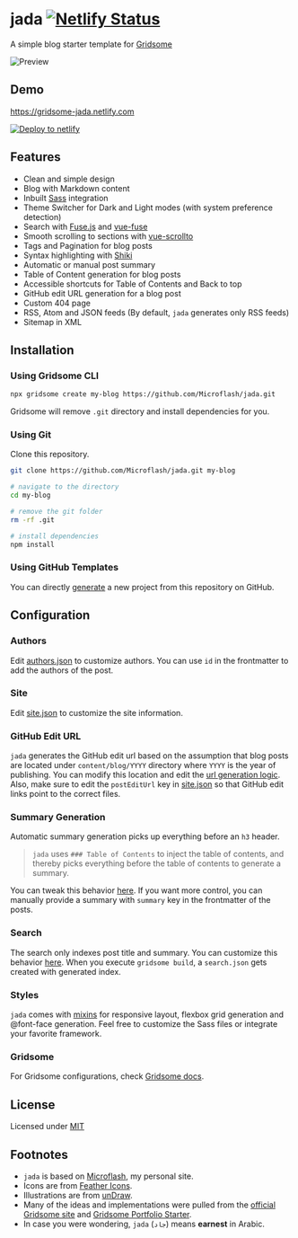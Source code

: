 # jada [![Netlify Status](https://api.netlify.com/api/v1/badges/ab389147-4a61-4967-967c-a2d3c0020f98/deploy-status)](https://app.netlify.com/sites/gridsome-jada/deploys)

A simple blog starter template for [Gridsome](https://gridsome.org/)

![Preview](https://github.com/Microflash/jada/raw/master/preview.png)

## Demo

<https://gridsome-jada.netlify.com>

[![Deploy to netlify](https://www.netlify.com/img/deploy/button.svg)](https://app.netlify.com/start/deploy?repository=https://github.com/Microflash/jada)

## Features

- Clean and simple design
- Blog with Markdown content
- Inbuilt [Sass](https://sass-lang.com/) integration
- Theme Switcher for Dark and Light modes (with system preference detection)
- Search with [Fuse.js](https://fusejs.io/) and [vue-fuse](https://github.com/shayneo/vue-fuse)
- Smooth scrolling to sections with [vue-scrollto](https://github.com/rigor789/vue-scrollTo)
- Tags and Pagination for blog posts
- Syntax highlighting with [Shiki](https://github.com/octref/shiki)
- Automatic or manual post summary
- Table of Content generation for blog posts
- Accessible shortcuts for Table of Contents and Back to top
- GitHub edit URL generation for a blog post
- Custom 404 page
- RSS, Atom and JSON feeds (By default, `jada` generates only RSS feeds)
- Sitemap in XML

## Installation

### Using Gridsome CLI

```sh
npx gridsome create my-blog https://github.com/Microflash/jada.git
```

Gridsome will remove `.git` directory and install dependencies for you.

### Using Git

Clone this repository.

```sh
git clone https://github.com/Microflash/jada.git my-blog

# navigate to the directory
cd my-blog

# remove the git folder
rm -rf .git

# install dependencies
npm install
```

### Using GitHub Templates

You can directly [generate](https://github.com/Microflash/jada/generate) a new project from this repository on GitHub.

## Configuration

### Authors

Edit [authors.json](./data/authors.json) to customize authors. You can use `id` in the frontmatter to add the authors of the post.

### Site

Edit [site.json](./data/site.json) to customize the site information. 

### GitHub Edit URL

`jada` generates the GitHub edit url based on the assumption that blog posts are located under `content/blog/YYYY` directory where `YYYY` is the year of publishing. You can modify this location and edit the [url generation logic](https://github.com/Microflash/jada/blob/419dcba706576d90de3879bd98091dc35fffcade/src/templates/Post.vue#L76). Also, make sure to edit the `postEditUrl` key in [site.json](./data/site.json) so that GitHub edit links point to the correct files.

### Summary Generation

Automatic summary generation picks up everything before an `h3` header. 

> `jada` uses `### Table of Contents` to inject the table of contents, and thereby picks everything before the table of contents to generate a summary. 

You can tweak this behavior [here](https://github.com/Microflash/jada/blob/73285b674e0b9ffc075093168362dc9ea850823f/gridsome.server.js#L10). If you want more control, you can manually provide a summary with `summary` key in the frontmatter of the posts.

### Search

The search only indexes post title and summary. You can customize this behavior [here](https://github.com/Microflash/jada/blob/419dcba706576d90de3879bd98091dc35fffcade/src/components/SearchBox.vue#L61). When you execute `gridsome build`, a `search.json` gets created with generated index.

### Styles

`jada` comes with [mixins](./src/assets/scss/_mixins.scss) for responsive layout, flexbox grid generation and @font-face generation. Feel free to customize the Sass files or integrate your favorite framework.

### Gridsome

For Gridsome configurations, check [Gridsome docs](https://gridsome.org/docs/).

## License

Licensed under [MIT](https://github.com/Microflash/microflash.github.io/blob/release/LICENSE.md)

## Footnotes

- `jada` is based on [Microflash](https://github.com/Microflash/microflash.github.io), my personal site.
- Icons are from [Feather Icons](https://feathericons.com/).
- Illustrations are from [unDraw](https://undraw.co/).
- Many of the ideas and implementations were pulled from the [official Gridsome site](https://github.com/gridsome/gridsome.org) and [Gridsome Portfolio Starter](https://github.com/drehimself/gridsome-portfolio-starter).
- In case you were wondering, `jada` (`جاد`) means **earnest** in Arabic.
